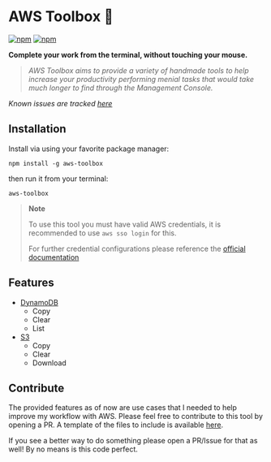 # AWS Toolbox 🧰

[![npm](https://img.shields.io/npm/v/aws-toolbox)](https://www.npmjs.com/package/aws-toolbox)
[![npm](https://img.shields.io/npm/dw/aws-toolbox)](https://www.npmjs.com/package/aws-toolbox)

**Complete your work from the terminal, without touching your mouse.**

> _AWS Toolbox aims to provide a variety of handmade tools to help increase your productivity performing menial tasks that would take much longer to find through the Management Console._

_Known issues are tracked [here](./known_issues)_

## Installation

Install via using your favorite package manager:

    npm install -g aws-toolbox

then run it from your terminal:

    aws-toolbox

> **Note**
>
> To use this tool you must have valid AWS credentials, it is recommended to use `aws sso login` for this.
>
> For further credential configurations please reference the [official documentation](https://docs.aws.amazon.com/cli/latest/userguide/cli-chap-authentication.html)

## Features

-   [DynamoDB](./ddb/README)
    -   Copy
    -   Clear
    -   List
-   [S3](./s3/README)
    -   Copy
    -   Clear
    -   Download

## Contribute

The provided features as of now are use cases that I needed to help improve my workflow with AWS.
Please feel free to contribute to this tool by opening a PR. A template of the files to include is available [here]().

If you see a better way to do something please open a PR/Issue for that as well! By no means is this code perfect.
